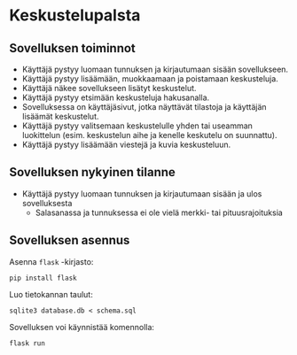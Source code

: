 # Keskustelupalsta

## Sovelluksen toiminnot

* Käyttäjä pystyy luomaan tunnuksen ja kirjautumaan sisään sovellukseen.
* Käyttäjä pystyy lisäämään, muokkaamaan ja poistamaan keskusteluja.
* Käyttäjä näkee sovellukseen lisätyt keskustelut.
* Käyttäjä pystyy etsimään keskusteluja hakusanalla.
* Sovelluksessa on käyttäjäsivut, jotka näyttävät tilastoja ja käyttäjän lisäämät keskustelut.
* Käyttäjä pystyy valitsemaan keskustelulle yhden tai useamman luokittelun (esim. keskustelun aihe ja kenelle keskutelu on suunnattu).
* Käyttäjä pystyy lisäämään viestejä ja kuvia keskusteluun.

## Sovelluksen nykyinen tilanne

* Käyttäjä pystyy luomaan tunnuksen ja kirjautumaan sisään ja ulos sovelluksesta
	* Salasanassa ja tunnuksessa ei ole vielä merkki- tai pituusrajoituksia

## Sovelluksen asennus

Asenna `flask` -kirjasto:

```
pip install flask
```

Luo tietokannan taulut:

```
sqlite3 database.db < schema.sql
```

Sovelluksen voi käynnistää komennolla:

```
flask run
```
